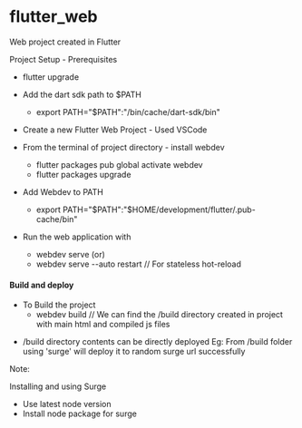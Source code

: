 # flutter_web

Web project created in Flutter

Project Setup - Prerequisites

- flutter upgrade
- Add the dart sdk path to \$PATH

  - export PATH="\$PATH":"<Path to Flutter installation directory>/bin/cache/dart-sdk/bin"

- Create a new Flutter Web Project - Used VSCode
- From the terminal of project directory - install webdev
  - flutter packages pub global activate webdev
  - flutter packages upgrade
- Add Webdev to PATH
  - export PATH="$PATH":"$HOME/development/flutter/.pub-cache/bin"
- Run the web application with
  - webdev serve
    (or)
  - webdev serve --auto restart // For stateless hot-reload

#### Build and deploy

- To Build the project
  - webdev build
    // We can find the /build directory created in project with main html and compiled js files

* /build directory contents can be directly deployed
  Eg: From /build folder using 'surge' will deploy it to random surge url successfully

Note:

Installing and using Surge

- Use latest node version
- Install node package for surge
